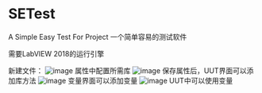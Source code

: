 # SETest
A Simple Easy Test For Project
一个简单容易的测试软件

需要LabVIEW 2018的运行引擎

新建文件：
![image](https://user-images.githubusercontent.com/28834684/158056728-198a4756-42d5-45a3-8767-a720e3175941.png)
属性中配置所需库
![image](https://user-images.githubusercontent.com/28834684/158056800-b61e9f7c-9090-4d75-8635-6d48063fa8f8.png)
保存属性后，UUT界面可以添加库方法
![image](https://user-images.githubusercontent.com/28834684/158056840-577b1d6e-d91a-42d7-bae9-c87e907fb07a.png)
变量界面可以添加变量
![image](https://user-images.githubusercontent.com/28834684/158056878-83e8e478-9605-425d-bb83-0314b7829dc5.png)
UUT中可以使用变量
